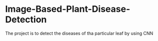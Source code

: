 # Image-Based-Plant-Disease-Detection

  The project is to detect the diseases of tha particular leaf by using CNN
